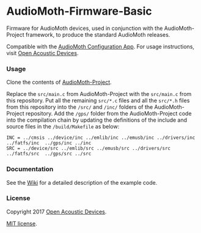 # AudioMoth-Firmware-Basic

Firmware for AudioMoth devices, used in conjunction with the AudioMoth-Project framework, to produce the standard AudioMoth releases.

Compatible with the [AudioMoth Configuration App](https://github.com/OpenAcousticDevices/AudioMoth-Configuration-App). For usage instructions, visit [Open Acoustic Devices](https://www.openacousticdevices.info/getting-started).

### Usage ####

Clone the contents of [AudioMoth-Project](https://github.com/OpenAcousticDevices/AudioMoth-Project).

Replace the ```src/main.c``` from AudioMoth-Project with the ```src/main.c``` from this repository. Put all the remaining ```src/*.c``` files and all the ```src/*.h``` files from this repository into the ```/src/``` and ```/inc/``` folders of the AudioMoth-Project repository. Add the  ```/gps/``` folder from the AudioMoth-Project code into the compilation chain by updating the definitions of the include and source files in the ```/build/Makefile``` as below:

```
INC = ../cmsis ../device/inc ../emlib/inc ../emusb/inc ../drivers/inc ../fatfs/inc  ../gps/inc ../inc
SRC = ../device/src ../emlib/src ../emusb/src ../drivers/src ../fatfs/src  ../gps/src ../src
```

### Documentation ####

See the [Wiki](https://github.com/OpenAcousticDevices/AudioMoth-Firmware-Basic/wiki/AudioMoth) for a detailed description of the example code.

### License ###

Copyright 2017 [Open Acoustic Devices](http://www.openacousticdevices.info/).

[MIT license](http://www.openacousticdevices.info/license).
